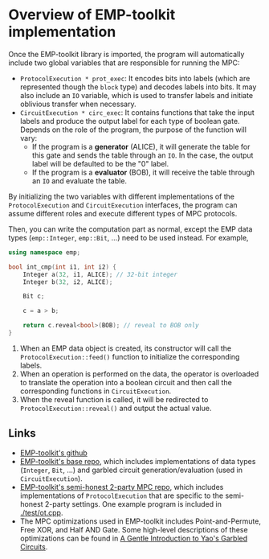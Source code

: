 # Overview of EMP-toolkit implementation

Once the EMP-toolkit library is imported, the program will automatically include two global variables that are responsible for running the MPC:

- `ProtocolExecution * prot_exec`: It encodes bits into labels (which are represented though the `block` type) and decodes labels into bits. It may also include an `IO` variable, which is used to transfer labels and initiate oblivious transfer when necessary.
- `CircuitExecution * circ_exec`: It contains functions that take the input labels and produce the output label for each type of boolean gate. Depends on the role of the program, the purpose of the function will vary:
  - If the program is a **generator** (ALICE), it will generate the table for this gate and sends the table through an `IO`. In the case, the output label will be defaulted to be the "0" label.
  - If the program is a **evaluator** (BOB), it will receive the table through an `IO` and evaluate the table. 

By initializing the two variables with different implementations of the `ProtocolExecution` and `CircuitExecution` interfaces, the program can assume different roles and execute different types of MPC protocols.

Then, you can write the computation part as normal, except the EMP data types (`emp::Integer`, `emp::Bit`, ...) need to be used instead. For example, 

```c++
using namespace emp;

bool int_cmp(int i1, int i2) {
    Integer a(32, i1, ALICE); // 32-bit integer
    Integer b(32, i2, ALICE);

    Bit c;

    c = a > b;

    return c.reveal<bool>(BOB); // reveal to BOB only
}
```


1. When an EMP data object is created, its constructor will call the `ProtocolExecution::feed()` function to initialize the corresponding labels. 
2. When an operation is performed on the data, the operator is overloaded to translate the operation into a boolean circuit and then call the corresponding functions in `CircuitExecution`.
3. When the reveal function is called, it will be redirected to `ProtocolExecution::reveal()` and output the actual value.


## Links

- [EMP-toolkit's github](https://github.com/emp-toolkit)
- [EMP-toolkit's base repo](https://github.com/emp-toolkit/emp-tool), which includes implementations of data types (`Integer`, `Bit`, ...) and garbled circuit generation/evaluation (used in `CircuitExecution`). 
- [EMP-toolkit's semi-honest 2-party MPC repo](https://github.com/emp-toolkit/emp-sh2pc), which includes implementations of `ProtocolExecution` that are specific to the semi-honest 2-party settings. One example program is included in [./test/ot.cpp](test/ot.cpp).
- The MPC optimizations used in EMP-toolkit includes Point-and-Permute, Free XOR, and Half AND Gate. Some high-level descriptions of these optimizations can be found in [A Gentle Introduction to Yao's Garbled Circuits](http://web.mit.edu/sonka89/www/papers/2017ygc.pdf).
